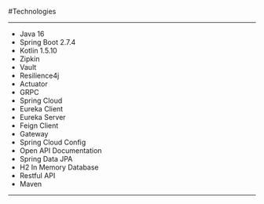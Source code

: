 #Technologies

---
- Java 16
- Spring Boot 2.7.4
- Kotlin 1.5.10 
- Zipkin
- Vault
- Resilience4j 
- Actuator 
- GRPC
- Spring Cloud 
- Eureka Client 
- Eureka Server 
- Feign Client
- Gateway
- Spring Cloud Config 
- Open API Documentation
- Spring Data JPA
- H2 In Memory Database
- Restful API
- Maven

---